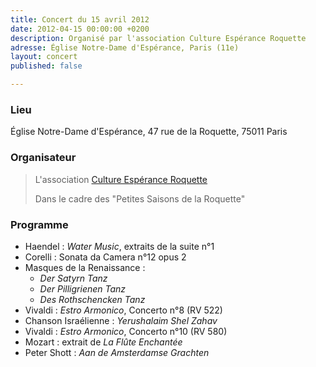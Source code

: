 ```yaml
---
title: Concert du 15 avril 2012
date: 2012-04-15 00:00:00 +0200
description: Organisé par l'association Culture Espérance Roquette
adresse: Église Notre-Dame d'Espérance, Paris (11e)
layout: concert
published: false

---
```

### Lieu

Église Notre-Dame d'Espérance, 47 rue de la Roquette, 75011 Paris

### Organisateur

> L'association [Culture Espérance Roquette](https://www.culture-nde.org "Culture Espérance Roquette")
>
> Dans le cadre des "Petites Saisons de la Roquette"

### Programme

* Haendel : _Water Music_, extraits de la suite n°1
* Corelli : Sonata da Camera n°12 opus 2
* Masques de la Renaissance : 
  * _Der Satyrn Tanz_
  * _Der Pilligrienen Tanz_
  * _Des Rothschencken Tanz_
* Vivaldi : _Estro Armonico_, Concerto n°8 (RV 522)
* Chanson Israélienne : _Yerushalaim Shel Zahav_
* Vivaldi : _Estro Armonico_, Concerto n°10 (RV 580)
* Mozart : extrait de _La Flûte Enchantée_
* Peter Shott : _Aan de Amsterdamse Grachten_